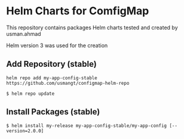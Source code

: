 # Helm Charts for ComfigMap

This repository contains packages Helm charts tested and created by usman.ahmad

Helm version 3 was used for the creation

## Add Repository (stable)
`helm repo add my-app-config-stable https://github.com/usmangt/configmap-helm-repo`

`$ helm repo update`

## Install Packages (stable)
`$ helm install my-release my-app-config-stable/my-app-config [--version=2.0.0]`
